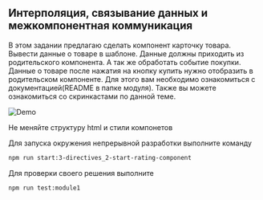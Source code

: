 ## Интерполяция, связывание данных и межкомпонентная коммуникация

В этом задании предлагаю сделать компонент карточку товара. Вывести данные о товаре в шаблоне. 
Данные должны приходить из родительского компонента. А так же обработать событие покупки.
Данные о товаре после нажатия на кнопку купить нужно отобразить в родительском компоненте.
Для этого вам необходимо ознакомиться с документацией(README в папке модуля).
Также вы можете ознакомиться со скринкастами по данной теме.

![Demo](assets/demo.gif)

Не меняйте структуру html и стили компонетов

Для запуска окружения непрерывной разработки выполните команду

```bash
npm run start:3-directives_2-start-rating-component
```

Для проверки своего решения выполните

```bash
npm run test:module1
```
